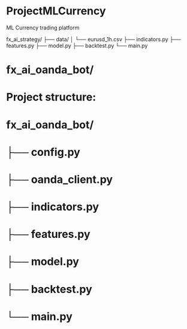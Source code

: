 # ProjectMLCurrency
ML Currency trading platform


fx_ai_strategy/
├── data/
│   └── eurusd_1h.csv
├── indicators.py
├── features.py
├── model.py
├── backtest.py
└── main.py


# fx_ai_oanda_bot/
# Project structure:
# fx_ai_oanda_bot/
# ├── config.py
# ├── oanda_client.py
# ├── indicators.py
# ├── features.py
# ├── model.py
# ├── backtest.py
# └── main.py
